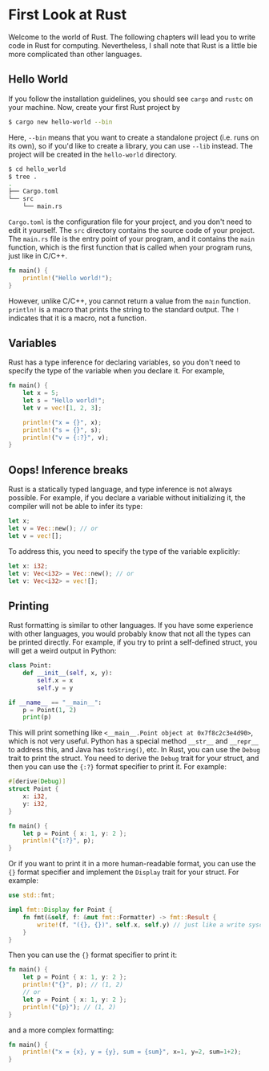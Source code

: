 # First Look at Rust

Welcome to the world of Rust. The following chapters will lead you to write code in Rust for computing.
Nevertheless, I shall note that Rust is a little bie more complicated than other languages.

## Hello World

If you follow the installation guidelines, you should see `cargo` and `rustc` on your machine. Now,
create your first Rust project by

```bash
$ cargo new hello-world --bin
```

Here, `--bin` means that you want to create a standalone project (i.e. runs on its own), so if you'd like to
create a library, you can use `--lib` instead. The project will be created in the `hello-world` directory.

```bash
$ cd hello_world
$ tree .
.
├── Cargo.toml
└── src
    └── main.rs
```

`Cargo.toml` is the configuration file for your project, and you don't need to edit it yourself. The `src` directory
contains the source code of your project. The `main.rs` file is the entry point of your program, and it contains
the `main` function, which is the first function that is called when your program runs, just like in C/C++.

```rust
fn main() {
    println!("Hello world!");
}
```

However, unlike C/C++, you cannot return a value from the `main` function. `println!` is a macro that prints
the string to the standard output. The `!` indicates that it is a macro, not a function.

## Variables

Rust has a type inference for declaring variables, so you don't need to specify the type of the variable when you declare it. For example,

```rust
fn main() {
    let x = 5;
    let s = "Hello world!";
    let v = vec![1, 2, 3];

    println!("x = {}", x);
    println!("s = {}", s);
    println!("v = {:?}", v);
}
```

## Oops! Inference breaks

Rust is a statically typed language, and type inference is not always possible. For example, if you
declare a variable without initializing it, the compiler will not be able to infer its type:

```rust
let x;
let v = Vec::new(); // or
let v = vec![];
```

To address this, you need to specify the type of the variable explicitly:

```rust
let x: i32;
let v: Vec<i32> = Vec::new(); // or
let v: Vec<i32> = vec![];
```

## Printing

Rust formatting is similar to other languages. If you have some experience with other languages, you
would probably know that not all the types can be printed directly. For example, if you try to print
a self-defined struct, you will get a weird output in Python:

```python
class Point:
    def __init__(self, x, y):
        self.x = x
        self.y = y

if __name__ == "__main__":
    p = Point(1, 2)
    print(p)
```
This will print something like `<__main__.Point object at 0x7f8c2c3e4d90>`, which is not very useful. 
Python has a special method `__str__` and `__repr__` to address this, and Java has `toString()`, etc.
In Rust, you can use the `Debug` trait to print the struct. You need to derive the `Debug` trait for
your struct, and then you can use the `{:?}` format specifier to print it. For example:

```rust
#[derive(Debug)]
struct Point {
    x: i32,
    y: i32,
}

fn main() {
    let p = Point { x: 1, y: 2 };
    println!("{:?}", p);
}
```

Or if you want to print it in a more human-readable format, you can use the `{}` format specifier and
implement the `Display` trait for your struct. For example:

```rust
use std::fmt;

impl fmt::Display for Point {
    fn fmt(&self, f: &mut fmt::Formatter) -> fmt::Result {
        write!(f, "({}, {})", self.x, self.y) // just like a write syscall
    }
}
```

Then you can use the `{}` format specifier to print it:

```rust
fn main() {
    let p = Point { x: 1, y: 2 };
    println!("{}", p); // (1, 2)
    // or
    let p = Point { x: 1, y: 2 };
    println!("{p}"); // (1, 2)
}
```

and a more complex formatting:

```rust
fn main() {
    println!("x = {x}, y = {y}, sum = {sum}", x=1, y=2, sum=1+2);
}
```